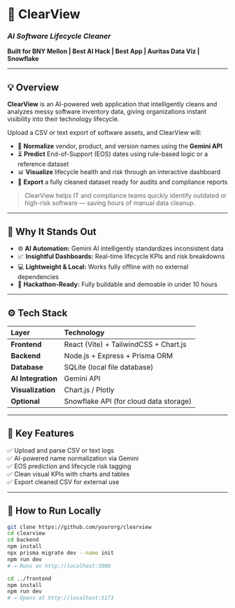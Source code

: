 # 🧹 ClearView  
### *AI Software Lifecycle Cleaner*  
**Built for BNY Mellon | Best AI Hack | Best App | Auritas Data Viz | Snowflake**

---

## 💡 Overview  
**ClearView** is an AI-powered web application that intelligently cleans and analyzes messy software inventory data, giving organizations instant visibility into their technology lifecycle.  

Upload a CSV or text export of software assets, and ClearView will:  
- 🧠 **Normalize** vendor, product, and version names using the **Gemini API**  
- ⏳ **Predict** End-of-Support (EOS) dates using rule-based logic or a reference dataset  
- 📊 **Visualize** lifecycle health and risk through an interactive dashboard  
- 💾 **Export** a fully cleaned dataset ready for audits and compliance reports  

> ClearView helps IT and compliance teams quickly identify outdated or high-risk software — saving hours of manual data cleanup.

---

## 🧠 Why It Stands Out  
- ⚙️ **AI Automation:** Gemini AI intelligently standardizes inconsistent data  
- 📈 **Insightful Dashboards:** Real-time lifecycle KPIs and risk breakdowns  
- 💻 **Lightweight & Local:** Works fully offline with no external dependencies  
- 🚀 **Hackathon-Ready:** Fully buildable and demoable in under 10 hours  

---

## ⚙️ Tech Stack  

| Layer | Technology |
|:------|:------------|
| **Frontend** | React (Vite) + TailwindCSS + Chart.js |
| **Backend** | Node.js + Express + Prisma ORM |
| **Database** | SQLite (local file database) |
| **AI Integration** | Gemini API |
| **Visualization** | Chart.js / Plotly |
| **Optional** | Snowflake API (for cloud data storage) |

---

## 🧩 Key Features  
✅ Upload and parse CSV or text logs  
✅ AI-powered name normalization via Gemini  
✅ EOS prediction and lifecycle risk tagging  
✅ Clean visual KPIs with charts and tables  
✅ Export cleaned CSV for external use  

---

## 🏁 How to Run Locally  
```bash
git clone https://github.com/yourorg/clearview
cd clearview
cd backend
npm install
npx prisma migrate dev --name init
npm run dev
# → Runs on http://localhost:3000

cd ../frontend
npm install
npm run dev
# → Opens at http://localhost:5173
